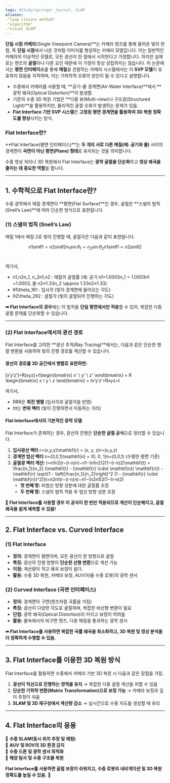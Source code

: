 ```yaml
---
tags: #Study/springer journal, SLAM
aliases: 
-"loop closure method"
-"algorithm"
-"visual SLAM"
---
```




**단일 시점 카메라**(Single Viewpoint Camera)**는 카메라 렌즈를 통해 들어온 빛이 한 점, 즉 **단일 시점**에서 나온 것처럼 이미지를 형성하는 카메라 모델입니다. 이는 일반적인 카메라의 이상적인 모델로, 모든 광선이 한 점에서 시작한다고 가정합니다. 하지만 실제로는 렌즈의 **굴절**이나 다른 요인 때문에 이 가정이 항상 성립하지는 않습니다. 이 논문에서는 **평면 인터페이스**를 통해 **매질**을 관찰하는 카메라 시스템에서는 이 **SVP 모델**이 유효하지 않음을 지적하며, 이는 기하학적 오류의 원인이 될 수 있다고 설명합니다.

- 수중에서 카메라를 사용할 때, **공기-물 경계면(Air-Water Interface)**에서 **광학 왜곡(Optical Distortion)**이 발생함.
- 기존의 수중 3D 복원 기법은 **다중 뷰(Multi-view)나 구조광(Structured Light)**을 활용하지만, 물리적인 굴절 오류가 발생하는 문제가 있음.
- **Flat Interface 기반 SVP 시스템**은 **고정된 평면 경계면을 활용하여 3D 복원 정확도를 향상**시키는 방식.

### **Flat Interface란?**

**Flat Interface(평면 인터페이스)**는 **두 개의 서로 다른 매질(예: 공기와 물)** 사이의 경계면이 **곡면이 아닌 평면(Plane) 형태**로 유지되는 것을 의미합니다.

수중 영상 처리나 3D 복원에서 Flat Interface는 **광학 굴절을 단순화**하고 **영상 왜곡을 줄이는 데 중요한 역할**을 합니다.

---

## **1. 수학적으로 Flat Interface란?**

수중 광학에서 매질 경계면이 **평면(Flat Surface)**인 경우, 굴절은 **스넬의 법칙(Snell’s Law)**에 따라 단순한 방식으로 표현됩니다.

### **(1) 스넬의 법칙 (Snell’s Law)**

매질 1에서 매질 2로 빛이 진행할 때, 굴절각은 다음과 같이 표현됩니다.

$$n1sin⁡θ1=n2sin⁡θ2n_1 \sin{\theta_1} = n_2 \sin{\theta_2}n1​sinθ1​=n2​sinθ2$$​

여기서,

- n1,n2n_1, n_2n1​,n2​ : 매질의 굴절률 (예: 공기 n1=1.0003n_1 = 1.0003n1​=1.0003, 물 n2≈1.33n_2 \approx 1.33n2​≈1.33)
- θ1\theta_1θ1​ : 입사각 (빛이 경계면에 들어오는 각도)
- θ2\theta_2θ2​ : 굴절각 (빛이 굴절되어 진행하는 각도)

**➡ Flat Interface의 경우**에는 이 법칙을 **단일 평면에서만 적용**할 수 있어, 복잡한 다중 굴절 문제를 단순화할 수 있습니다.

---

### **(2) Flat Interface에서의 광선 경로**

Flat Interface를 고려한 **광선 추적(Ray Tracing)**에서는, 다음과 같은 단순한 행렬 변환을 사용하여 빛의 진행 경로를 계산할 수 있습니다.

#### **광선의 경로를 3D 공간에서 행렬로 표현하면:**

[x′y′z′]=R[xyz]+t\begin{bmatrix} x' \\ y' \\ z' \end{bmatrix} = R \begin{bmatrix} x \\ y \\ z \end{bmatrix} + t​x′y′z′​​=R​xyz​​+t

여기서,

- RRR은 **회전 행렬** (입사각과 굴절각을 반영)
- ttt는 **변위 벡터** (빛이 진행하면서 이동하는 거리)

#### **Flat Interface에서의 기본적인 광학 모델**

Flat Interface가 존재하는 경우, 광선의 진행은 **단순한 굴절 공식**으로 정리할 수 있습니다.

1. **입사광선 벡터** r=(x,y,z)\mathbf{r} = (x, y, z)r=(x,y,z)
2. **경계면 법선 벡터** n=(0,0,1)\mathbf{n} = (0, 0, 1)n=(0,0,1) (수평한 평면 기준)
3. **굴절광 벡터 계산:** t=n1n2(r−(r⋅n)n)−n1−(n1n2)2(1−(r⋅n)2)\mathbf{t} = \frac{n_1}{n_2} (\mathbf{r} - (\mathbf{r} \cdot \mathbf{n}) \mathbf{n}) - \mathbf{n} \sqrt{1 - \left(\frac{n_1}{n_2}\right)^2 (1 - (\mathbf{r} \cdot \mathbf{n})^2)}t=n2​n1​​(r−(r⋅n)n)−n1−(n2​n1​​)2(1−(r⋅n)2)​
    - **첫 번째 항:** 비법선 방향 성분에 대한 굴절률 조정
    - **두 번째 항:** 스넬의 법칙 적용 후 법선 방향 성분 조정

**📌 Flat Interface를 사용할 경우 이 공식이 한 번만 적용되므로 계산이 단순해지고, 굴절 왜곡을 쉽게 예측할 수 있음!**

---

## **2. Flat Interface vs. Curved Interface**

### **(1) Flat Interface**

- **정의:** 경계면이 평면이며, 모든 광선이 한 방향으로 굴절
- **특징:** 광선의 진행 방향이 **단순한 선형 변환**으로 계산 가능
- **이점:** 계산량이 적고 왜곡 보정이 쉽다.
- **활용:** 수중 3D 복원, 카메라 보정, AUV(자율 수중 로봇)의 광학 센서

### **(2) Curved Interface (곡면 인터페이스)**

- **정의:** 경계면이 구면(렌즈처럼 곡률을 가짐)
- **특징:** 광선이 다양한 각도로 굴절하며, 복잡한 비선형 변환이 필요
- **단점:** 광학 왜곡(Optical Distortion)이 커지고 보정이 어려움
- **활용:** 물속에서의 비구면 렌즈, 다층 매질을 통과하는 광학 센서

**➡ Flat Interface를 사용하면 복잡한 곡률 왜곡을 최소화하고, **3D 복원 및 영상 분석을 더 정확하게 수행할 수 있음**.**

---

## **3. Flat Interface를 이용한 3D 복원 방식**

Flat Interface를 활용하면 수중에서 카메라 기반 3D 복원 시 다음과 같은 장점을 가짐.

1. **광선이 직선으로 진행하는 영역을 유지** → 복잡한 다중 굴절 계산을 피할 수 있음
2. **단순한 기하학 변환(Matrix Transformation)으로 보정 가능** → 카메라 보정과 깊이 추정이 쉬움
3. **SLAM 및 3D 재구성에서 계산량 감소** → 실시간으로 수중 지도를 생성할 때 유리

---

## **4. Flat Interface의 응용**

🔹 **수중 SLAM(동시 위치 추정 및 매핑)**  
🔹 **AUV 및 ROV의 3D 환경 감지**  
🔹 **수중 드론 및 광학 센서 최적화**  
🔹 **해양 탐사 및 수중 구조물 복원**

**Flat Interface를 사용하면 굴절 보정이 쉬워지고, 수중 로봇의 내비게이션 및 3D 복원 정확도를 높일 수 있음.** 🚀

